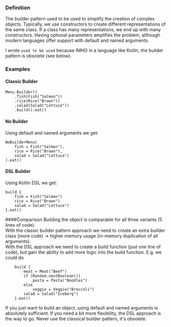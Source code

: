 ### Definition

The builder pattern used to be used to simplify the creation of complex objects.
Typically, we use constructors to create different representations of the same class. 
If a class has many representations, we end up with many constructors. 
Having optional parameters amplifies the problem, although modern languages offer support with default and named arguments.

I wrote `used to be used` because IMHO in a language like Kotlin, the builder pattern is obsolete (see below).

### Examples
#### Classic Builder
```
Menu.Builder()
    .fish(Fish("Salmon"))
    .rice(Rice("Brown"))
    .salad(Salad("Lettuce"))
    .build().eat()
```
#### No Builder
Using default and named arguments we get:
```
NoBuilderMenu(
    fish = Fish("Salmon"),
    rice = Rice("Brown"),
    salad = Salad("Lettuce")
).eat()
```
#### DSL Builder
Using Kotlin DSL we get:
```
build {
    fish = Fish("Salmon")
    rice = Rice("Brown")
    salad = Salad("Lettuce")
}.eat()
```
####Comparison
Building the object is comparable for all three variants (5 lines of code).<br>
With the classic builder pattern approach we need to create an extra builder class (more code) -> higher memory usage (in-memory duplication of all arguments).<br>
With the DSL approach we need to create a build function (just one line of code), but gain the ability to add more logic into the build function. E.g. we could do
```
    build {
        meat = Meat("Beef")
        if (Random.nextBoolean())
            pasta = Pasta("Noodles")
        else
            veggie = Veggie("Broccoli")
        salad = Salad("Iceberg")
    }.eat()
```
If you just want to build an object, using default and named arguments is absolutely sufficient.
If you need a bit more flexibility, the DSL approach is the way to go.
Never use the classical builder pattern, it's obsolete. 